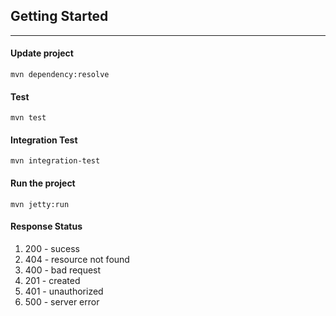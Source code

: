 
## Getting Started
***
#### Update project
`mvn dependency:resolve`

#### Test
`mvn test`

#### Integration Test
`mvn integration-test`

#### Run the project
`mvn jetty:run`

#### Response Status
1. 200 - sucess
2. 404 - resource not found
3. 400 - bad request
4. 201 - created
5. 401 - unauthorized
6. 500 - server error